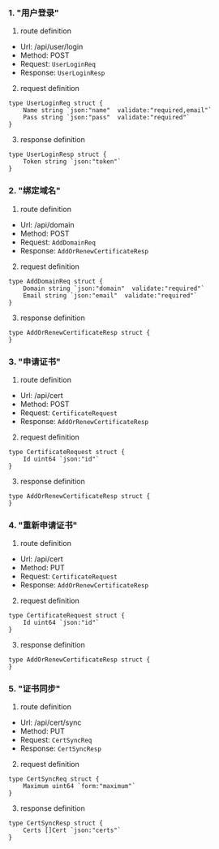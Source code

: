 ### 1. "用户登录"

1. route definition

- Url: /api/user/login
- Method: POST
- Request: `UserLoginReq`
- Response: `UserLoginResp`

2. request definition



```golang
type UserLoginReq struct {
	Name string `json:"name"  validate:"required,email"`
	Pass string `json:"pass"  validate:"required"`
}
```


3. response definition



```golang
type UserLoginResp struct {
	Token string `json:"token"`
}
```

### 2. "绑定域名"

1. route definition

- Url: /api/domain
- Method: POST
- Request: `AddDomainReq`
- Response: `AddOrRenewCertificateResp`

2. request definition



```golang
type AddDomainReq struct {
	Domain string `json:"domain"  validate:"required"`
	Email string `json:"email"  validate:"required"`
}
```


3. response definition



```golang
type AddOrRenewCertificateResp struct {
}
```

### 3. "申请证书"

1. route definition

- Url: /api/cert
- Method: POST
- Request: `CertificateRequest`
- Response: `AddOrRenewCertificateResp`

2. request definition



```golang
type CertificateRequest struct {
	Id uint64 `json:"id"`
}
```


3. response definition



```golang
type AddOrRenewCertificateResp struct {
}
```

### 4. "重新申请证书"

1. route definition

- Url: /api/cert
- Method: PUT
- Request: `CertificateRequest`
- Response: `AddOrRenewCertificateResp`

2. request definition



```golang
type CertificateRequest struct {
	Id uint64 `json:"id"`
}
```


3. response definition



```golang
type AddOrRenewCertificateResp struct {
}
```

### 5. "证书同步"

1. route definition

- Url: /api/cert/sync
- Method: PUT
- Request: `CertSyncReq`
- Response: `CertSyncResp`

2. request definition



```golang
type CertSyncReq struct {
	Maximum uint64 `form:"maximum"`
}
```


3. response definition



```golang
type CertSyncResp struct {
	Certs []Cert `json:"certs"`
}
```

